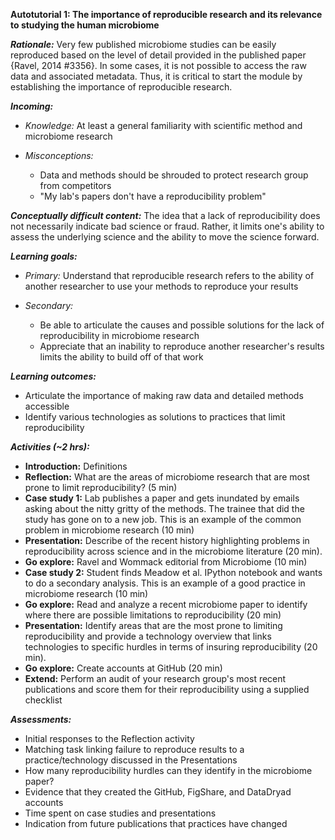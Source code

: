 **Autotutorial 1: The importance of reproducible research and its relevance to
studying the human microbiome**


***Rationale:*** Very few published microbiome studies can be easily reproduced
based on the level of detail provided in the published paper {Ravel, 2014 #3356}.
In some cases, it is not possible to access the raw data and associated
metadata. Thus, it is critical to start the module by establishing the
importance of reproducible research.


***Incoming:***

* *Knowledge:* At least a general familiarity with scientific method and
  microbiome research
* *Misconceptions:*

  * Data and methods should be shrouded to protect research group from
    competitors
  * "My lab's papers don't have a reproducibility problem"  


***Conceptually difficult content:*** The idea that a lack of reproducibility
does not necessarily indicate bad science or fraud. Rather, it limits one's
ability to assess the underlying science and the ability to move the science
forward.


***Learning goals:***

* *Primary:* Understand that reproducible research refers to the ability of
  another researcher to use your methods to reproduce your results
* *Secondary:*

  * Be able to articulate the causes and possible solutions for the lack of
  reproducibility in microbiome research
  * Appreciate that an inability to reproduce another researcher's results
  limits the ability to build off of that work


***Learning outcomes:***

* Articulate the importance of making raw data and detailed methods accessible
* Identify various technologies as solutions to practices that limit
  reproducibility


***Activities (~2 hrs):***

* **Introduction:** Definitions
* **Reflection:** What are the areas of microbiome research that are most
  prone to limit reproducibility? (5 min)
* **Case study 1:** Lab publishes a paper and gets inundated by emails asking
  about the nitty gritty of the methods. The trainee that did the study has gone
  on to a new job. This is an example of the common problem in microbiome
  research (10 min)
* **Presentation:** Describe of the recent history highlighting problems in
  reproducibility across science and in the microbiome literature (20 min).
* **Go explore:** Ravel and Wommack editorial from Microbiome (10 min)
* **Case study 2:** Student finds Meadow et al. IPython
  notebook and wants to do a secondary analysis. This is an example of a good
  practice in microbiome research (10 min)
* **Go explore:** Read and analyze a recent microbiome paper to identify where
  there are possible limitations to reproducibility (20 min)
* **Presentation:** Identify areas that are the most prone to limiting
  reproducibility and provide a technology overview that links technologies
  to specific hurdles in terms of insuring reproducibility (20 min).
* **Go explore:** Create accounts at GitHub (20 min)
* **Extend:** Perform an audit of your research group's most recent publications
  and score them for their reproducibility using a supplied checklist


***Assessments:***

* Initial responses to the Reflection activity
* Matching task linking failure to reproduce results to a practice/technology
  discussed in the Presentations
* How many reproducibility hurdles can they identify in the microbiome paper?
* Evidence that they created the GitHub, FigShare, and DataDryad accounts
* Time spent on case studies and presentations
* Indication from future publications that practices have changed

